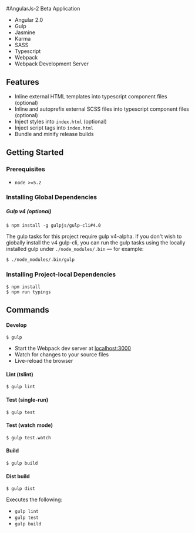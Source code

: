 #AngularJs-2 Beta Application

- Angular 2.0
- Gulp
- Jasmine
- Karma
- SASS
- Typescript
- Webpack
- Webpack Development Server


## Features
- Inline external HTML templates into typescript component files (optional)
- Inline and autoprefix external SCSS files into typescript component files (optional)
- Inject styles into `index.html` (optional)
- Inject script tags into `index.html`
- Bundle and minify release builds


## Getting Started
### Prerequisites
- `node >=5.2`

### Installing Global Dependencies
##### Gulp v4 (optional)
```shell
$ npm install -g gulpjs/gulp-cli#4.0
```
The gulp tasks for this project require gulp v4-alpha. If you don't wish to globally install the v4 gulp-cli, you can run the gulp tasks using the locally installed gulp under `./node_modules/.bin` — for example:
```shell
$ ./node_modules/.bin/gulp
```


### Installing Project-local Dependencies
```shell
$ npm install
$ npm run typings
```


## Commands
#### Develop
```shell
$ gulp
```

- Start the Webpack dev server at <a href="http://localhost:3000" target="_blank">localhost:3000</a>
- Watch for changes to your source files
- Live-reload the browser

#### Lint (tslint)
```shell
$ gulp lint
```

#### Test (single-run)
```shell
$ gulp test
```

#### Test (watch mode)
```shell
$ gulp test.watch
```

#### Build
```shell
$ gulp build
```

#### Dist build
```shell
$ gulp dist
```
Executes the following:
- `gulp lint`
- `gulp test`
- `gulp build`
